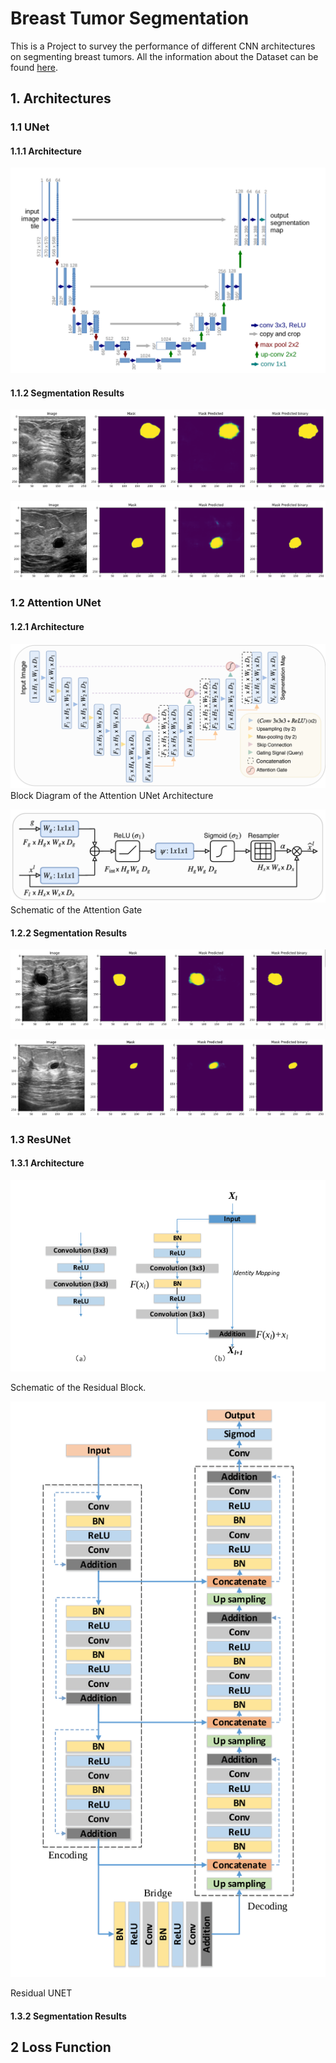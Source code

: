 # Breast Tumor Segmentation

This is a Project to survey the performance of different CNN architectures on segmenting breast tumors. All the information about the Dataset can be found [here](https://www.kaggle.com/datasets/aryashah2k/breast-ultrasound-images-dataset). 

## 1. Architectures 

### 1.1 UNet

#### 1.1.1 Architecture
![UNet Architecture](UNET_ARCHITECTURE.png)

#### 1.1.2 Segmentation Results

![](Unet_img1.png)

![](Unet_img2.png)

### 1.2 Attention UNet

#### 1.2.1 Architecture

![](Attention_UNET.png)
          Block Diagram of the Attention UNet Architecture

![](Attention_Gate.png)
         Schematic of the Attention Gate

#### 1.2.2 Segmentation Results

![](Att_Unet_img1.png)

![](Att_Unet_img2.png)

### 1.3 ResUNet

#### 1.3.1 Architecture

![](Convolutional_block_RESUNET.png)

Schematic of the Residual Block.

![](ResUNET_original_architecture.png)

Residual UNET

#### 1.3.2 Segmentation Results

## 2 Loss Function




